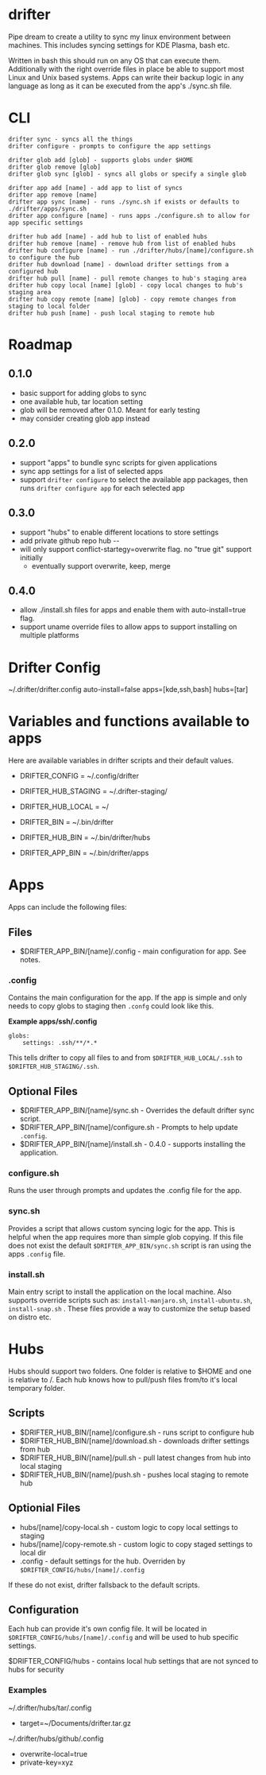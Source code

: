 # drifter
Pipe dream to create a utility to sync my linux environment between machines. This includes syncing settings for KDE Plasma, bash etc.

Written in bash this should run on any OS that can execute them. Additionally with the right override files in place be able to support most Linux and Unix based systems. Apps can write their backup logic in any language as long as it can be executed from the app's ./sync.sh file.

# CLI

```
drifter sync - syncs all the things
drifter configure - prompts to configure the app settings
```

```
drifter glob add [glob] - supports globs under $HOME
drifter glob remove [glob]
drifter glob sync [glob] - syncs all globs or specify a single glob
```

```
drifter app add [name] - add app to list of syncs
drifter app remove [name]
drifter app sync [name] - runs ./sync.sh if exists or defaults to ./drifter/apps/sync.sh
drifter app configure [name] - runs apps ./configure.sh to allow for app specific settings
```

```
drifter hub add [name] - add hub to list of enabled hubs
drifter hub remove [name] - remove hub from list of enabled hubs
drifter hub configure [name] - run ./drifter/hubs/[name]/configure.sh to configure the hub
drifter hub download [name] - download drifter settings from a configured hub
drifter hub pull [name] - pull remote changes to hub's staging area
drifter hub copy local [name] [glob] - copy local changes to hub's staging area
drifter hub copy remote [name] [glob] - copy remote changes from staging to local folder
drifter hub push [name] - push local staging to remote hub 
```


# Roadmap

## 0.1.0
* basic support for adding globs to sync
* one available hub, tar location setting
* glob will be removed after 0.1.0. Meant for early testing
* may consider creating glob app instead

## 0.2.0
* support "apps" to bundle sync scripts for given applications
* sync app settings for a list of selected apps
* support `drifter configure` to select the available app packages, then runs `drifter configure app` for each selected app

## 0.3.0
* support "hubs" to enable different locations to store settings
* add private github repo hub -- 
* will only support conflict-startegy=overwrite flag. no "true git" support initially
    * eventually support overwrite, keep, merge

## 0.4.0
* allow ./install.sh files for apps and enable them with auto-install=true flag. 
* support uname override files to allow apps to support installing on multiple platforms
  
  
# Drifter Config
~/.drifter/drifter.config
auto-install=false
apps=[kde,ssh,bash]
hubs=[tar]


# Variables and functions available to apps
Here are available variables in drifter scripts and their default values.

* DRIFTER_CONFIG = ~/.config/drifter

* DRIFTER_HUB_STAGING = ~/.drifter-staging/
* DRIFTER_HUB_LOCAL = ~/

* DRIFTER_BIN = ~/.bin/drifter
* DRIFTER_HUB_BIN = ~/.bin/drifter/hubs
* DRIFTER_APP_BIN = ~/.bin/drifter/apps

# Apps

Apps can include the following files:

## Files
* $DRIFTER_APP_BIN/[name]/.config - main configuration for app. See notes.

### .config

Contains the main configuration for the app. If the app is simple and only needs to copy globs to staging then `.confg` could look like this.

**Example apps/ssh/.config**
```
globs:
    settings: .ssh/**/*.*
```

This tells drifter to copy all files to and from `$DRIFTER_HUB_LOCAL/.ssh` to `$DRIFTER_HUB_STAGING/.ssh`.


## Optional Files
* $DRIFTER_APP_BIN/[name]/sync.sh - Overrides the default drifter sync script.
* $DRIFTER_APP_BIN/[name]/configure.sh - Prompts to help update `.config`.
* $DRIFTER_APP_BIN/[name]/install.sh - 0.4.0 - supports installing the application. 


### configure.sh

Runs the user through prompts and updates the .config file for the app.

### sync.sh
Provides a script that allows custom syncing logic for the app. This is helpful when the app requires more than simple glob copying. If this file does not exist the default `$DRIFTER_APP_BIN/sync.sh` script is ran using the apps `.config` file.

### install.sh

Main entry script to install the application on the local machine. Also supports override scripts such as: `install-manjaro.sh`, `install-ubuntu.sh`, `install-snap.sh` . These files provide a way to customize the setup based on distro etc. 


# Hubs

Hubs should support two folders. One folder is relative to $HOME and one is relative to /.
Each hub knows how to pull/push files from/to it's local temporary folder.

## Scripts

* $DRIFTER_HUB_BIN/[name]/configure.sh - runs script to configure hub
* $DRIFTER_HUB_BIN/[name]/download.sh - downloads drifter settings from hub
* $DRIFTER_HUB_BIN/[name]/pull.sh - pull latest changes from hub into local staging
* $DRIFTER_HUB_BIN/[name]/push.sh - pushes local staging to remote hub

## Optionial Files

* hubs/[name]/copy-local.sh - custom logic to copy local settings to staging
* hubs/[name]/copy-remote.sh - custom logic to copy staged settings to local dir
* .config - default settings for the hub. Overriden by `$DRIFTER_CONFIG/hubs/[name]/.config`

If these do not exist, drifter fallsback to the default scripts.

## Configuration

Each hub can provide it's own config file. It will be located in `$DRIFTER_CONFIG/hubs/[name]/.config` and will be used to hub specific settings.

$DRIFTER_CONFIG/hubs - contains local hub settings that are not synced to hubs for security


### Examples

~/.drifter/hubs/tar/.config 
* target=~/Documents/drifter.tar.gz

~/.drifter/hubs/github/.config
* overwrite-local=true
* private-key=xyz
